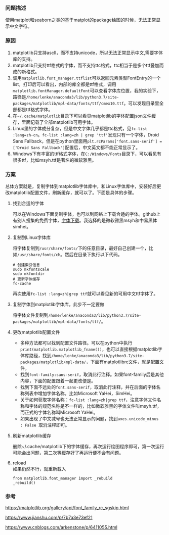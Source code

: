 ### 问题描述

​	使用matplot和seaborn之类的基于matplot的package绘图的时候，无法正常显示中文字符。

### 原因

1. matplotlib只支持ascll，而不支持unicode，所以无法正常显示中文,需要字体库的支持。
2. matplotlib只支持ttf格式的字体，而不支持ttc格式，ttc相当于是多个ttf叠加而成的新格式。
3. 调用```matplotlib.font_manager.ttflist```可以返回元素类型FontEntry的一个list，打印后可以看出，内部的库全都是ttf格式，调用```matplotlib.fontManager.defaultFont```可以查看字体库位置，我的实验下，路径是```/home/lenke/anaconda3/lib/python3.7/site-packages/matplotlib/mpl-data/fonts/ttf/cmex10.ttf```。可以发现目录里全部都是ttf格式字体。
4. 在```~/.cache/matplotlib```目录下可以看见matplotlib的字体配置json文件缓存，里面记载了全部matplotlib可用字体。
5. Linux里的字体成分复杂，但是中文字体几乎都是ttc格式，见```fc-list :lang=zh-cn```。```fc-list :lang=zh | grep 'ttf'```发现只有一个字体，Droid Sans Fallback，但是在python里面用```plt.rcParams['font.sans-serif'] = ['Droid Sans Fallback']```配置后，中文英文都不能正常显示了。
6. Windows下有丰富的ttf格式字体，在```C:/Windows/Fonts```目录下，可以看见有很多ttf，比如msyh.ttf是著名的微软雅黑。

### 方案

总体方案就是，复制字体到matplotlib字体库中，和Linux字体库中，安装好后更改matplotlib配置文件，刷新缓存，就可以了。下面是具体的步骤。

1. 找到合适的字体

   可以在Windows下面复制字体，也可以到网络上下载合适的字体。github上有别人搜集的免费字体，[字体下载](https://github.com/tracyone/program_font)。我选择的是微软雅黑msyh和中易黑体simhei。

2. 复制到Linux字体库

   将字体复制到```/usr/share/fonts/```下的任意目录，最好自己创建一个，比如```/usr/share/fonts/ch```。然后在目录下执行以下代码。

   ```shell
   # 创建索引信息
   sudo mkfontscale
   sudo mkfontdir
   # 更新字体缓存
   fc-cache
   ```

   再次使用```fc-list :lang=zh|grep ttf```就可以看见新的可用中文ttf字体了。

3. 复制字体到matplotlib字体库，此步不一定要做

   将字体文件复制到```/home/lenke/anaconda3/lib/python3.7/site-packages/matplotlib/mpl-data/fonts/ttf/```。

4. 更改matplotlib配置文件

   * 多种方法都可以找到配置文件路径。可以在python中执行```print(matplotlib.matplotlib_fname())```，也可以直接根据matplotlib字体库路径，找到```/home/lenke/anaconda3/lib/python3.7/site-packages/matplotlib/mpl-data/```，下面有matplotlibrc文件，就是配置文件。
   * 找到```font-family:sans-serif```，取消此行注释。如果font-family后是其他内容，下面的配置跟着一起更改便是。
   * 找到下面不远处的```font.sans-serif```，取消此行注释，并在后面的字体名称列表中增加字体名称。比如Microsoft YaHei，SimHei。
   * 关于如何获取字体名称：```fc-list :lang=zh|grep ttf```，注意字体文件名称和字体的规范名称是不一样的，比如微软雅黑的字体文件叫msyh.ttf，而正式的字体名称叫Microsoft YaHei。
   * 如果出现了中文减号也无法正常显示的问题，找到```axes.unicode_minus  : False ```取消注释即可。

5. 刷新matplotlib缓存

   删除~/.cache/matplotlib下的字体缓存，再次运行绘图程序即可，第一次运行可能会出问题，第二次等缓存好了再运行便不会有问题。
 
6. reload  
    如果仍然不行，就重新载入
    ```
    from matplotlib.font_manager import _rebuild
    _rebuild()
    ```

### 参考

<https://matplotlib.org/gallery/api/font_family_rc_sgskip.html>

<https://www.jianshu.com/p/7b7a3e73ef21>

<https://www.cnblogs.com/arkenstone/p/6411055.html>